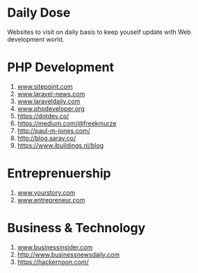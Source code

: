 # Daily Dose
Websites to visit on daily basis to keep youself update with Web development world.

# PHP Development
1) www.sitepoint.com <br />
2) www.laravel-news.com <br />
3) www.laraveldaily.com <br />
4) www.phpdeveloper.org <br />
5) https://dotdev.co/ <br />
6) https://medium.com/@freekmurze <br />
7) http://paul-m-jones.com/ <br />
8) http://blog.sarav.co/ <br />
9) https://www.ibuildings.nl/blog <br />


# Entreprenuership
1) www.yourstory.com <br />
2) www.entrepreneur.com  <br />

# Business & Technology
1) www.businessinsider.com <br />
2) http://www.businessnewsdaily.com <br />
3) https://hackernoon.com/ <br>
